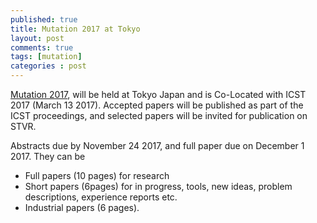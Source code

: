 ```yaml
---
published: true
title: Mutation 2017 at Tokyo
layout: post
comments: true
tags: [mutation]
categories : post
---
```

[Mutation 2017](https://sites.google.com/site/mutation2017/), will be held at Tokyo Japan and is Co-Located with ICST 2017 (March 13 2017).
Accepted papers will be published as part of the ICST proceedings, and selected papers will be invited for publication on STVR.

Abstracts due by November 24 2017, and full paper due on December 1 2017. They can be 

* Full papers (10 pages) for research
* Short papers (6pages) for in progress,  tools, new ideas, problem descriptions, experience reports etc.
* Industrial papers (6 pages).
